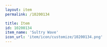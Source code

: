 ```yaml
---
layout: item
permalink: /10200134

title: Item
id: 10200134
item_name: 'Sultry Wave'
icon_url: 'item/icon/customize/10200134.png'
---
```

